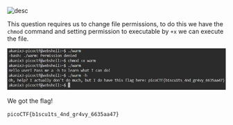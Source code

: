 ![desc](gg/picoCTF/General%20Skills/Wave%20a%20flag/files/desc.png)

This question requires us to change file permissions, to do this we have the ```chmod``` command and setting permission to executable by ```+x``` we can execute the file. 

![warm](files/warm.png)

We got the flag!

```
picoCTF{b1scu1ts_4nd_gr4vy_6635aa47}
```